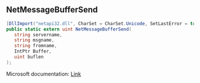 ## NetMessageBufferSend

```csharp
[DllImport("netapi32.dll", CharSet = CharSet.Unicode, SetLastError = true)]
public static extern uint NetMessageBufferSend(
   string servername,
   string msgname,
   string fromname,
   IntPtr Buffer,
   uint buflen
);
```

Microsoft documentation: [Link](https://learn.microsoft.com/en-us/windows/win32/api/lmmsg/nf-lmmsg-netmessagebuffersend)
